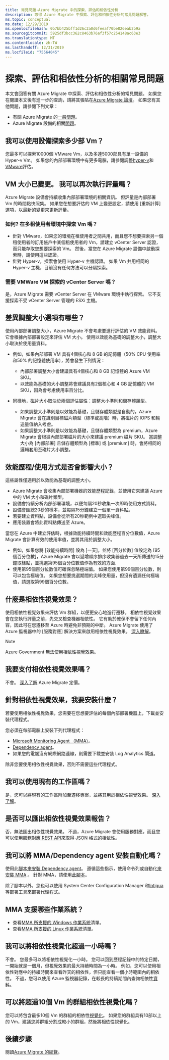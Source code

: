 ```yaml
---
title: 常見問題-Azure Migrate 中的探索、評估和相依性分析
description: 取得 Azure Migrate 中探索、評估和相依性分析的常見問題解答。
ms.topic: conceptual
ms.date: 12/29/2019
ms.openlocfilehash: 0b7bb425bff1d26c2a0d6feeaf70be826eab2b9a
ms.sourcegitcommit: 5925df3bcc362c8463b76af3f57c254148ac63e3
ms.translationtype: MT
ms.contentlocale: zh-TW
ms.lasthandoff: 12/31/2019
ms.locfileid: "75564045"
---
```

# <a name="common-questions-about-discovery-assessment-and-dependency-analysis"></a>探索、評估和相依性分析的相關常見問題

本文會回答有關 Azure Migrate 中探索、評估和相依性分析的常見問題。 如果您在閱讀本文後有進一步的查詢，請將其張貼在[Azure Migrate 論壇](https://aka.ms/AzureMigrateForum)。 如果您有其他問題，請參閱下列文章：

- 有關 Azure Migrate 的[一般問題](resources-faq.md)。
- Azure Migrate 設備的相關[問題](common-questions-appliance.md)。


## <a name="how-many-vms-can-i-discover-with-an-appliance"></a>我可以使用設備探索多少部 Vm？

您最多可以探索10000個 VMware Vm，以及多達5000部具有單一設備的 Hyper-v Vm。 如果您的內部部署環境中有更多電腦，請參閱調整[hyper-v](scale-hyper-v-assessment.md)和[VMware](scale-vmware-assessment.md)評估。



## <a name="vm-size-changed-can-i-run-an-assessment-again"></a>VM 大小已變更。 我可以再次執行評量嗎？

Azure Migrate 設備會持續收集內部部署環境的相關資訊。 但評量是內部部署 Vm 的時間點快照集。 如果您在想要評估的 VM 上變更設定，請使用 [重新計算] 選項，以最新的變更來更新評量。

### <a name="how-do-i-discover-vms-in-a-multitenant-environment"></a>如何? 在多租使用者環境中探索 Vm 嗎？

- 針對 VMware，如果您的環境在租使用者之間共用，而且您不想要探索另一個租使用者的訂用帳戶中某個租使用者的 Vm，請建立 vCenter Server 認證，而只能存取您想要探索的 Vm。 然後，當您在 Azure Migrate 設備中啟動探索時，請使用這些認證。
- 針對 Hyper-v，探索會使用 Hyper-v 主機認證。 如果 Vm 共用相同的 Hyper-v 主機，目前沒有任何方法可以分隔探索。  


### <a name="do-i-need-vcenter-server-for-vmware-vm-discovery"></a>需要 VMWare VM 探索的 vCenter Server 嗎？

是，Azure Migrate 需要 vCenter Server 在 VMware 環境中執行探索。 它不支援探索不受 vCenter Server 管理的 ESXi 主機。


## <a name="whats-the-difference-sizing-options"></a>差異調整大小選項有哪些？

使用內部部署調整大小，Azure Migrate 不會考慮要進行評估的 VM 效能資料。 它會根據內部部署設定來評估 VM 大小。 使用以效能為基礎的調整大小，調整大小取決於使用量資料。

- 例如，如果內部部署 VM 具有4個核心和 8 GB 的記憶體（50% CPU 使用率和50% 的記憶體使用率），將會發生下列情況：
    - 內部部署調整大小會建議具有4個核心和 8 GB 記憶體的 Azure VM SKU。
    - 以效能為基礎的大小調整將會建議具有2個核心和 4 GB 記憶體的 VM SKU，因為會考慮使用率百分比。

- 同樣地，磁片大小取決於兩個評估屬性：調整大小準則和儲存體類型。
    - 如果調整大小準則是以效能為基礎，且儲存體類型是自動的，Azure Migrate 會在識別目標磁片類型（標準或高階）時，將磁片的 IOPS 和輸送量值納入考慮。
    - 如果調整大小準則是以效能為基礎，且儲存體類型為 premium，Azure Migrate 會根據內部部署磁片的大小來建議 premium 磁片 SKU。 當調整大小為 [內部部署] 且儲存體類型為 [標準] 或 [premium] 時，會將相同的邏輯套用至磁片大小調整。

## <a name="does-performance-historyutilization-impact-sizing"></a>效能歷程/使用方式是否會影響大小？

這些屬性僅適用於以效能為基礎的調整大小。

- Azure Migrate 會收集內部部署機器的效能歷程記錄，並使用它來建議 Azure 中的 VM 大小和磁片類型。
- 設備會持續分析內部部署環境，以便每隔20秒收集一次即時使用方式資料。
- 設備會匯總20秒的樣本，並每隔15分鐘建立一個單一資料點。
- 若要建立資料點，設備會從所有20秒範例中選取尖峰值。
- 應用裝置會將此資料點傳送至 Azure。

當您在 Azure 中建立評估時，根據效能持續時間和效能歷程百分位數值，Azure Migrate 會計算有效的使用率值，並將其用於調整大小。

- 例如，如果您將 [效能持續時間] 設為 [一天]，並將 [百分位數] 值設定為 [95 個百分位數]，Azure Migrate 會以遞增順序排序收集器過去一天所傳送的15分鐘取樣點，並挑選第95個百分位數值作為有效的方面.
- 使用第95個百分位數值可確保忽略極端值。 如果您使用第99個百分位數，則可以包含極端值。 如果您想要挑選期間的尖峰使用量，但沒有遺漏任何極端值，請選取第99個百分位數。

## <a name="what-is-dependency-visualization"></a>什麼是相依性視覺效果？

使用相依性視覺效果來評估 Vm 群組，以便更安心地進行遷移。 相依性視覺效果會在您執行評量之前，先交叉檢查機器相依性。 它有助於確保不會留下任何內容，因此可在您遷移至 Azure 時避免非預期的中斷。 Azure Migrate 使用了 Azure 監視器中的 [服務對應] 解決方案來啟用相依性視覺效果。 [深入瞭解](concepts-dependency-visualization.md)。

> [!NOTE]
> Azure Government 無法使用相依性視覺效果。

## <a name="do-i-pay-for-dependency-visualization"></a>我要支付相依性視覺效果嗎？
不會。 [深入了解](https://azure.microsoft.com/pricing/details/azure-migrate/) Azure Migrate 定價。

## <a name="what-do-i-install-for-dependency-visualization"></a>針對相依性視覺效果，我要安裝什麼？

若要使用相依性視覺效果，您需要在您想要評估的每個內部部署機器上，下載並安裝代理程式。

您必須在每部電腦上安裝下列代理程式：
- [Microsoft Monitoring Agent （MMA）](https://docs.microsoft.com/azure/log-analytics/log-analytics-agent-windows)。
- [Dependency agent](../azure-monitor/platform/agents-overview.md#dependency-agent)。
- 如果您的電腦沒有網際網路連線，則需要下載並安裝 Log Analytics 閘道。

除非您要使用相依性視覺效果，否則不需要這些代理程式。

## <a name="can-i-use-an-existing-workspace"></a>我可以使用現有的工作區嗎？

是，您可以將現有的工作區附加至遷移專案，並將其用於相依性視覺效果。 [深入了解](concepts-dependency-visualization.md#how-does-it-work)。

## <a name="can-i-export-the-dependency-visualization-report"></a>是否可以匯出相依性視覺效果報告？

否，無法匯出相依性視覺效果。 不過，Azure Migrate 會使用服務對應，而且您可以使用[服務對應 REST API](https://docs.microsoft.com/rest/api/servicemap/machines/listconnections)來取得 JSON 格式的相依性。

## <a name="can-i-automate--mmadependency-agent-installation"></a>我可以將 MMA/Dependency agent 安裝自動化嗎？

使用此[腳本來安裝 Dependency agent](../azure-monitor/insights/vminsights-enable-hybrid-cloud.md#installation-script-examples)。 遵循這些指示，使用命令列或自動化[來安裝 MMA](https://docs.microsoft.com/azure/azure-monitor/platform/log-analytics-agent#install-and-configure-agent) 。 針對 MMA，請使用[此腳本](https://gallery.technet.microsoft.com/scriptcenter/Install-OMS-Agent-with-2c9c99ab)。

除了腳本以外，您也可以使用 System Center Configuration Manager 和[Intigua](https://www.intigua.com/getting-started-intigua-for-azure-migration)等部署工具來部署代理程式。


## <a name="what-operating-systems-does-mma-support"></a>MMA 支援哪些作業系統？

- 查看[MMA 所支援的 Windows 作業系統](https://docs.microsoft.com/azure/log-analytics/log-analytics-concept-hybrid#supported-windows-operating-systems)清單。
- 查看[MMA 所支援的 Linux 作業系統](https://docs.microsoft.com/azure/log-analytics/log-analytics-concept-hybrid#supported-linux-operating-systems)清單。

## <a name="can-i-visualize-dependencies-for-more-than-an-hour"></a>我可以將相依性視覺化超過一小時嗎？
不會。 您最多可以將相依性視覺化一小時。 您可以回到歷程記錄中的特定日期，一開始就是一個月，但視覺效果的最大持續時間為一小時。 例如，您可以使用相依性對應中的持續時間來查看昨天的相依性，但只能查看一個小時範圍內的相依性。 不過，您可以使用 Azure 監視器記錄，在較長的持續期間內查詢相依性[資料](https://docs.microsoft.com/azure/migrate/how-to-create-group-machine-dependencies)。

## <a name="can-visualize-dependencies-for-groups-of-more-than-10-vms"></a>可以將超過10個 Vm 的群組相依性視覺化嗎？
您可以將包含最多10個 Vm 的群組的相依性[視覺化](https://docs.microsoft.com/azure/migrate/how-to-create-group-dependencies)。 如果您的群組具有10部以上的 Vm，建議您將群組分割成較小的群組，然後將相依性視覺化。




## <a name="next-steps"></a>後續步驟
閱讀[Azure Migrate 的總覽](migrate-services-overview.md)。
